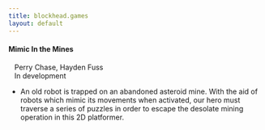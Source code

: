 ```yaml
---
title: blockhead.games
layout: default
---
```


#### Mimic In the Mines 
&nbsp;&nbsp; Perry Chase, Hayden Fuss   
&nbsp;&nbsp; In development

  + An old robot is trapped on an abandoned asteroid mine. With the aid of robots which mimic its movements when activated, our hero must traverse a series of puzzles in order to escape the desolate mining operation in this 2D platformer.